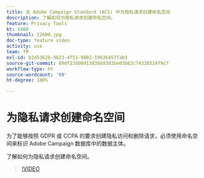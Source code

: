 ```yaml
---
title: 在 Adobe Campaign Standard (ACS) 中为隐私请求创建命名空间
description: 了解如何为隐私请求创建命名空间。
feature: Privacy Tools
kt: 1460
thumbnail: 22600.jpg
doc-type: feature video
activity: use
team: TM
exl-id: b2d5362b-9b23-4f51-9802-19636457fab3
source-git-commit: 89df23d00913d36b93d3be03b62c74320524f9c7
workflow-type: ht
source-wordcount: '60'
ht-degree: 100%

---
```


# 为隐私请求创建命名空间

为了能够按照 GDPR 或 CCPA 的要求创建隐私访问和删除请求，必须使用命名空间来标识 Adobe Campaign 数据库中的数据主体。

了解如何为隐私请求创建命名空间。

>[!VIDEO](https://video.tv.adobe.com/v/22600?quality=12&learn=on)
